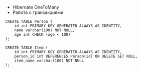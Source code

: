 * Hibernate OneToMany 
* Работа с транзакциями

```postgresql
CREATE TABLE Person (
    id int PRIMARY KEY GENERATED ALWAYS AS IDENTITY,
    name varchar(100) NOT NULL,
    age int CHECK (age < 100)
);

CREATE TABLE Item (
    id int PRIMARY KEY GENERATED ALWAYS AS IDENTITY,
    person_id int REFERENCES Person(id) ON DELETE SET NULL,
    item_name varchar(100) NOT NULL
);
```